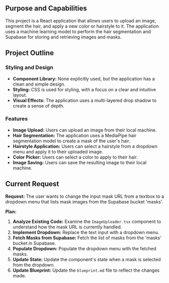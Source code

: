 ## Purpose and Capabilities

This project is a React application that allows users to upload an image, segment the hair, and apply a new color or hairstyle to it. The application uses a machine learning model to perform the hair segmentation and Supabase for storing and retrieving images and masks.

## Project Outline

### Styling and Design

*   **Component Library:** None explicitly used, but the application has a clean and simple design.
*   **Styling:** CSS is used for styling, with a focus on a clear and intuitive layout.
*   **Visual Effects:** The application uses a multi-layered drop shadow to create a sense of depth.

### Features

*   **Image Upload:** Users can upload an image from their local machine.
*   **Hair Segmentation:** The application uses a MediaPipe hair segmentation model to create a mask of the user's hair.
*   **Hairstyle Application:** Users can select a hairstyle from a dropdown menu and apply it to their uploaded image.
*   **Color Picker:** Users can select a color to apply to their hair.
*   **Image Saving:** Users can save the resulting image to their local machine.

## Current Request

**Request:** The user wants to change the input mask URL from a textbox to a dropdown menu that lists mask images from the Supabase bucket 'masks'.

**Plan:**

1.  **Analyze Existing Code:** Examine the `ImageUploader.tsx` component to understand how the mask URL is currently handled.
2.  **Implement Dropdown:** Replace the text input with a dropdown menu.
3.  **Fetch Masks from Supabase:** Fetch the list of masks from the 'masks' bucket in Supabase.
4.  **Populate Dropdown:** Populate the dropdown menu with the fetched masks.
5.  **Update State:** Update the component's state when a mask is selected from the dropdown.
6.  **Update Blueprint:** Update the `blueprint.md` file to reflect the changes made.